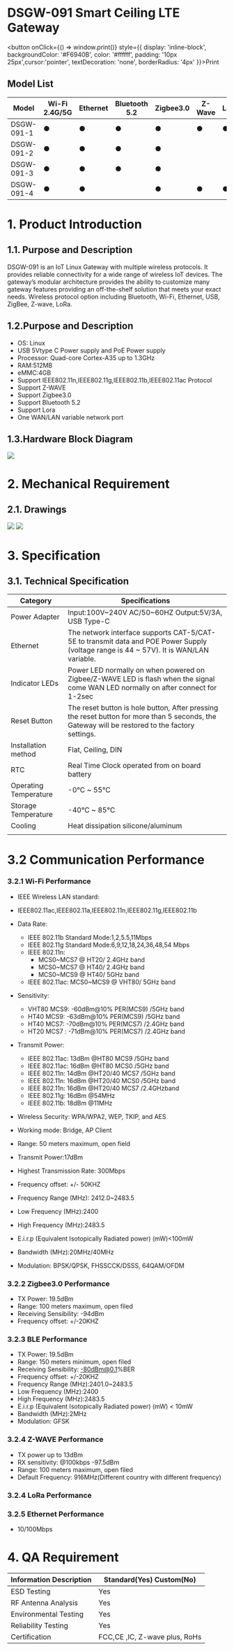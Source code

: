 # **DSGW-091 Smart Ceiling LTE Gateway**

<div style={{textAlign: 'center'}}>


<button onClick={() => window.print()} style={{ display: 'inline-block', backgroundColor: '#F6940B', color: '#ffffff', padding: '10px 25px',cursor:'pointer', textDecoration: 'none', borderRadius: '4px' }}>Print</button>

</div>

## **Model List**

| Model      | Wi-Fi 2.4G/5G | Ethernet      | Bluetooth 5.2 | Zigbee3.0 | Z-Wave    | Lora     |
| ---------- | ------------- | ------------- | ------------- | --------- | --------- | ---------|
| DSGW-091-1 | ●             | ●             | ●             | ●         | ●         | ●        |
| DSGW-091-2 | ●             | ●             | ●             | ●         |           |          |
| DSGW-091-3 | ●             | ●             | ●             | ●         |           |          |
| DSGW-091-4 | ●             | ●             |               | ●         | ●         | ●        |

# **1. Product Introduction**

## **1.1. Purpose and Description**

DSGW-091 is an IoT Linux Gateway with multiple wireless protocols. It provides reliable connectivity 
for a wide range of wireless IoT devices. The gateway’s modular architecture provides the ability to 
customize many gateway features providing an off-the-shelf solution that meets your exact needs. 
Wireless protocol option including Bluetooth, Wi-Fi, Ethernet, USB, ZigBee, Z-wave, LoRa.

## **1.2.Purpose and Description**

- OS: Linux
- USB 5Vtype C Power supply and PoE Power supply
- Processor: Quad-core Cortex-A35 up to 1.3GHz
- RAM:512MB
- eMMC:4GB
- Support IEEE802.11n,IEEE802.11g,IEEE802.11b,IEEE802.11ac Protocol
- Support Z-WAVE
- Support Zigbee3.0
- Support Bluetooth 5.2
- Support Lora
- One WAN/LAN variable network port

## **1.3.Hardware Block Diagram**

![](https://dusunprj.oss-us-west-1.aliyuncs.com/DSGW/QSG/DSGW-091/spec-1.png)


# **2. Mechanical Requirement**

## **2.1.  Drawings**

![](https://dusunprj.oss-us-west-1.aliyuncs.com/DSGW/QSG/DSGW-091/spec-2.png)
![](https://dusunprj.oss-us-west-1.aliyuncs.com/DSGW/QSG/DSGW-091/spec-3.png)

# **3.  Specification**

## **3.1.  Technical Specification**

| Category              | Specifications                                               |
| --------------------- | ------------------------------------------------------------ |
| Power Adapter         | Input:100V~240V AC/50~60HZ Output:5V/3A, USB Type-C          |
| Ethernet              | The network interface supports CAT-5/CAT-5E to transmit data and POE Power Supply (voltage range is 44 ~ 57V). It is WAN/LAN variable. |
| Indicator LEDs        | Power LED normally on when powered on Zigbee/Z-WAVE LED is flash when the signal come WAN LED normally on after connect for 1-2sec                                                    |
| Reset Button          | The reset button is hole button, After pressing the reset button for more than 5 seconds, the Gateway will be restored to the factory settings.                                                   |
| Installation method   | Flat, Ceiling, DIN                                           |
| RTC                   | Real Time Clock operated from on board battery               |
| Operating Temperature | -0℃ ~ 55℃                                                  |
| Storage Temperature   | -40℃ ~ 85℃                                                 |
| Cooling               | Heat dissipation silicone/aluminum                           |
                                                    |

# **3.2 Communication Performance**

### **3.2.1 Wi-Fi Performance**

- IEEE Wireless LAN standard: 
- IEEE802.11ac,IEEE802.11a,IEEE802.11n,IEEE802.11g,IEEE802.11b

- Data Rate:
  - IEEE 802.11b Standard Mode:1,2,5.5,11Mbps
  - IEEE 802.11g Standard Mode:6,9,12,18,24,36,48,54 Mbps 
  - IEEE 802.11n: 
    - MCS0~MCS7 @ HT20/ 2.4GHz band
    - MCS0~MCS7 @ HT40/ 2.4GHz band 
    - MCS0~MCS9 @ HT40/ 5GHz band
  - IEEE 802.11ac: MCS0~MCS9 @ VHT80/ 5GHz band

- Sensitivity:
  - VHT80 MCS9: -60dBm@10% PER(MCS9) /5GHz band 
  - HT40 MCS9: -63dBm@10% PER(MCS9) /5GHz band
  - HT40 MCS7: -70dBm@10% PER(MCS7) /2.4GHz band 
  - HT20 MCS7 : -71dBm@10% PER(MCS7) /2.4GHz band

- Transmit Power:
  - IEEE 802.11ac: 13dBm @HT80 MCS9 /5GHz band 
  - IEEE 802.11ac: 16dBm @HT80 MCS0 /5GHz band 
  - IEEE 802.11n: 14dBm @HT20/40 MCS7 /5GHz band 
  - IEEE 802.11n: 16dBm @HT20/40 MCS0 /5GHz band 
  - IEEE 802.11n: 16dBm @HT20/40 MCS7 /2.4GHzband 
  - IEEE 802.11g: 16dBm @54MHz
  - IEEE 802.11b: 18dBm @11MHz

- Wireless Security: WPA/WPA2, WEP, TKIP, and AES
- Working mode: Bridge, AP Client
- Range: 50 meters maximum, open field
- Transmit Power:17dBm
- Highest Transmission Rate: 300Mbps
- Frequency offset: +/- 50KHZ
- Frequency Range (MHz): 2412.0~2483.5
- Low Frequency (MHz):2400
- High Frequency (MHz):2483.5
- E.i.r.p (Equivalent Isotopically Radiated power) (mW)<100mW
- Bandwidth (MHz):20MHz/40MHz
- Modulation: BPSK/QPSK, FHSSCCK/DSSS, 64QAM/OFDM


### **3.2.2 Zigbee3.0 Performance**

- TX Power: 19.5dBm
- Range: 100 meters maximum, open filed
- Receiving Sensibility: -94dBm
- Frequency offset: +/-20KHZ

### **3.2.3 BLE Performance**

- TX Power: 19.5dBm
- Range: 150 meters minimum, open filed
- Receiving Sensibility: -80dBm@0.1%BER
- Frequency offset: +/-20KHZ
- Frequency Range (MHz):2401.0~2483.5
- Low Frequency (MHz):2400
- High Frequency (MHz):2483.5
- E.i.r.p (Equivalent Isotopically Radiated power) (mW) < 10mW
- Bandwidth (MHz):2MHz 
- Modulation: GFSK

### **3.2.4 Z-WAVE Performance**

- TX power up to 13dBm
- RX sensitivity: @100kbps -97.5dBm
- Range: 100 meters maximum, open filed
- Default Frequency: 916MHz(Different country with different frequency)

### **3.2.4 LoRa Performance**


### **3.2.5 Ethernet Performance**

- 10/100Mbps

# **4. QA Requirement**

| **Information Description** | **Standard(Yes) Custom(No)** |
| --------------------------- | ---------------------------- |
| ESD Testing                 | Yes                          |
| RF Antenna Analysis         | Yes                          |
| Environmental Testing       | Yes                          |
| Reliability Testing         | Yes                          |
| Certification               | FCC,CE ,IC, Z-wave plus, RoHs|
